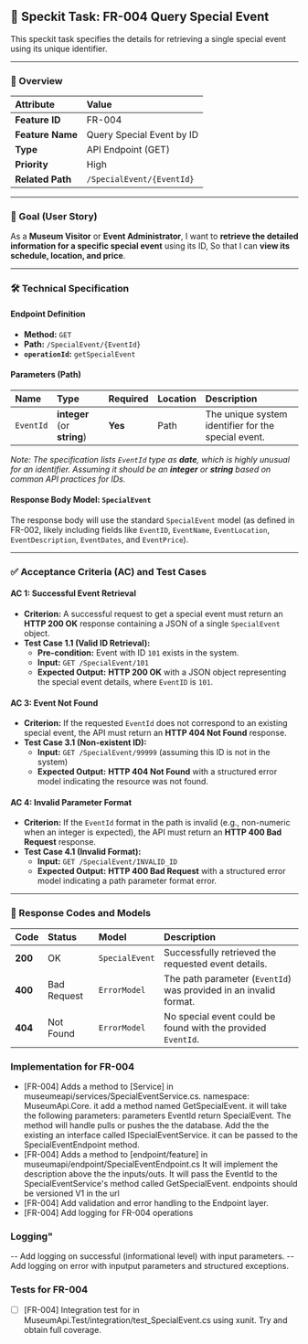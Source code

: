 ## 🔎 Speckit Task: FR-004 Query Special Event

This speckit task specifies the details for retrieving a single special event using its unique identifier.

***

### 📝 Overview

| Attribute | Value |
| :--- | :--- |
| **Feature ID** | FR-004 |
| **Feature Name** | Query Special Event by ID |
| **Type** | API Endpoint (GET) |
| **Priority** | High |
| **Related Path** | `/SpecialEvent/{EventId}` |

***

### 🎯 Goal (User Story)

As a **Museum Visitor** or **Event Administrator**,
I want to **retrieve the detailed information for a specific special event** using its ID,
So that I can **view its schedule, location, and price**.

***

### 🛠️ Technical Specification

#### **Endpoint Definition**

* **Method:** `GET`
* **Path:** `/SpecialEvent/{EventId}`
* **`operationId`:** `getSpecialEvent`

#### **Parameters (Path)**

| Name | Type | Required | Location | Description |
| :--- | :--- | :--- | :--- | :--- |
| `EventId` | **integer** (or **string**) | **Yes** | Path | The unique system identifier for the special event. |

*Note: The specification lists `EventId` type as **date**, which is highly unusual for an identifier. Assuming it should be an **integer** or **string** based on common API practices for IDs.*

#### **Response Body Model: `SpecialEvent`**

The response body will use the standard `SpecialEvent` model (as defined in FR-002, likely including fields like `EventID`, `EventName`, `EventLocation`, `EventDescription`, `EventDates`, and `EventPrice`).

***

### ✅ Acceptance Criteria (AC) and Test Cases

#### **AC 1: Successful Event Retrieval**

* **Criterion:** A successful request to get a special event must return an **HTTP 200 OK** response containing a JSON of a single `SpecialEvent` object.
* **Test Case 1.1 (Valid ID Retrieval):**
    * **Pre-condition:** Event with ID `101` exists in the system.
    * **Input:** `GET /SpecialEvent/101`
    * **Expected Output:** **HTTP 200 OK** with a JSON object representing the special event details, where `EventID` is `101`.

#### **AC 3: Event Not Found**

* **Criterion:** If the requested `EventId` does not correspond to an existing special event, the API must return an **HTTP 404 Not Found** response.
* **Test Case 3.1 (Non-existent ID):**
    * **Input:** `GET /SpecialEvent/99999` (assuming this ID is not in the system)
    * **Expected Output:** **HTTP 404 Not Found** with a structured error model indicating the resource was not found.

#### **AC 4: Invalid Parameter Format**

* **Criterion:** If the `EventId` format in the path is invalid (e.g., non-numeric when an integer is expected), the API must return an **HTTP 400 Bad Request** response.
* **Test Case 4.1 (Invalid Format):**
    * **Input:** `GET /SpecialEvent/INVALID_ID`
    * **Expected Output:** **HTTP 400 Bad Request** with a structured error model indicating a path parameter format error.

***

### 🔄 Response Codes and Models

| Code | Status | Model | Description |
| :--- | :--- | :--- | :--- |
| **200** | OK | `SpecialEvent` | Successfully retrieved the requested event details. |
| **400** | Bad Request | `ErrorModel` | The path parameter (`EventId`) was provided in an invalid format. |
| **404** | Not Found | `ErrorModel` | No special event could be found with the provided `EventId`. |



### Implementation for FR-004
- [FR-004] Adds a method to [Service] in museumeapi/services/SpecialEventService.cs.  namespace: MuseumApi.Core. it add a method named GetSpecialEvent.  it will take the following parameters: parameters EventId return SpecialEvent.  The method will handle pulls or pushes the the database.   Add the the existing an interface called ISpecialEventService.  it can be passed to the SpecialEventEndpoint method. 
- [FR-004] Adds a method to [endpoint/feature] in museumapi/endpoint/SpecialEventEndpoint.cs  It will implement the description above the the inputs/outs.  It will pass the EventId to the SpecialEventService's method called GetSpecialEvent.   endpoints should be versioned V1 in the url
- [FR-004] Add validation and error handling to the Endpoint layer.
- [FR-004] Add logging for FR-004 operations


### **Logging"**
-- Add logging on successful (informational level) with input parameters.
-- Add logging on error with inputput parameters and structured exceptions.

### **Tests for FR-004**
- [ ] [FR-004] Integration test for in MuseumApi.Test/integration/test_SpecialEvent.cs using xunit.  Try and obtain full coverage.
